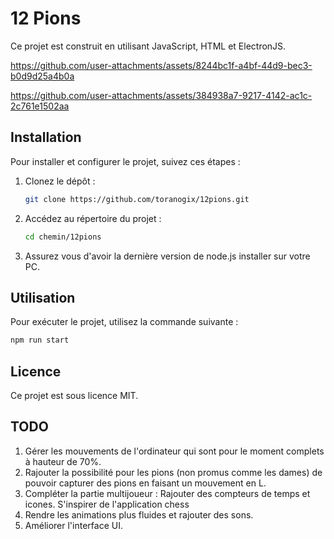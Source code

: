 # 12 Pions
Ce projet est construit en utilisant JavaScript, HTML et ElectronJS.


https://github.com/user-attachments/assets/8244bc1f-a4bf-44d9-bec3-b0d9d25a4b0a



https://github.com/user-attachments/assets/384938a7-9217-4142-ac1c-2c761e1502aa


## Installation
Pour installer et configurer le projet, suivez ces étapes :

1. Clonez le dépôt :
    ```bash
    git clone https://github.com/toranogix/12pions.git
    ```
2. Accédez au répertoire du projet :
    ```bash
    cd chemin/12pions
    ```
3. Assurez vous d'avoir la dernière version de node.js installer sur votre PC.


## Utilisation
Pour exécuter le projet, utilisez la commande suivante :
```bash
npm run start
```

## Licence
Ce projet est sous licence MIT.

## TODO

1. Gérer les mouvements de l'ordinateur qui sont pour le moment complets à hauteur de 70%.
2. Rajouter la possibilité pour les pions (non promus comme les dames) de pouvoir capturer des pions en faisant un mouvement en L.
3. Compléter la partie multijoueur : Rajouter des compteurs de temps et icones. S'inspirer de l'application chess
4. Rendre les animations plus fluides et rajouter des sons.
5. Améliorer l'interface UI.
